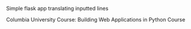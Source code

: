 Simple flask app translating inputted lines

Columbia University Course: Building Web Applications in Python Course
